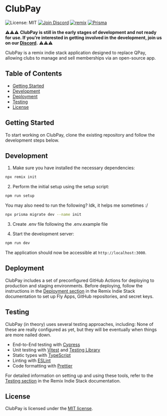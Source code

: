 # ClubPay

![License: MIT](https://img.shields.io/badge/License-MIT-green.svg)
[![Join Discord](https://img.shields.io/discord/476382037620555776?label=discord)](https://cssa.club/discord)
[![remix](https://img.shields.io/badge/remix-v2.0.0-blue)](https://remix.run/)
[![Prisma](https://img.shields.io/badge/prisma-v5.3.1-blue)](https://www.prisma.io/)

⚠️⚠️⚠️ **ClubPay is still in the early stages of development and not ready for use. If you're interested in getting involved in the development, join us on our [Discord](https://cssa.club/discord).** ⚠️⚠️⚠️

ClubPay is a remix indie stack application designed to replace QPay, allowing clubs to manage and sell memberships via an open-source app.

## Table of Contents
- [Getting Started](#getting-started)
- [Development](#development)
- [Deployment](#deployment)
- [Testing](#testing)
- [License](#license)

## Getting Started

To start working on ClubPay, clone the existing repository and follow the development steps below.

## Development

1. Make sure you have installed the necessary dependencies:

```sh
npx remix init
```

2. Perform the initial setup using the setup script:

```sh
npm run setup
```
You may also need to run the following? Idk, it helps me sometimes :/
```sh
npx prisma migrate dev --name init
```

3. Create .env file following the .env.example file

4. Start the development server:

```sh
npm run dev
```

The application should now be accessible at `http://localhost:3000`.

## Deployment

ClubPay includes a set of preconfigured GitHub Actions for deploying to production and staging environments. Before deploying, follow the instructions in the [Deployment section](https://github.com/remix-run/indie-stack#deployment) in the Remix Indie Stack documentation to set up Fly Apps, GitHub repositories, and secret keys.

## Testing

ClubPay (in theory) uses several testing approaches, including:
None of these are really configured as yet, but they will be eventually when things are more nailed down.
- End-to-End testing with [Cypress](https://cypress.io)
- Unit testing with [Vitest](https://vitest.dev) and [Testing Library](https://testing-library.com)
- Static types with [TypeScript](https://typescriptlang.org)
- Linting with [ESLint](https://eslint.org)
- Code formatting with [Prettier](https://prettier.io)

For detailed information on setting up and using these tools, refer to the [Testing section](https://github.com/remix-run/indie-stack#testing) in the Remix Indie Stack documentation.

## License

ClubPay is licensed under the [MIT license](LICENSE).
